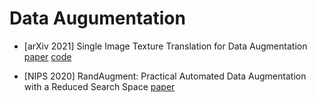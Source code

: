 # Data Augumentation

* [arXiv 2021] Single Image Texture Translation for Data Augmentation [paper](https://arxiv.org/pdf/2106.13804v1.pdf) [code](https://github.com/Boyiliee/SITT)

* [NIPS 2020] RandAugment: Practical Automated Data Augmentation with a Reduced Search Space [paper](https://proceedings.neurips.cc/paper/2020/file/d85b63ef0ccb114d0a3bb7b7d808028f-Paper.pdf)
